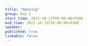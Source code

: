 ```yaml
---
title: "Opening"
group: Day 1
start_time: 2022-10-13T09:00:00+0300
end_time: 2022-10-13T10:00:00+0300
speaker:
published: true
linkable: false
---
```

